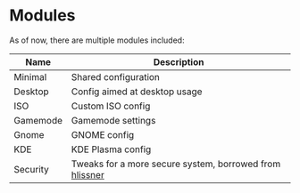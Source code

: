 # Modules

As of now, there are multiple modules included:

Name           | Description
-------------- | -----------
Minimal        | Shared configuration
Desktop        | Config aimed at desktop usage
ISO            | Custom ISO config
Gamemode       | Gamemode settings
Gnome          | GNOME config
KDE            | KDE Plasma config
Security       | Tweaks for a more secure system, borrowed from [hlissner](https://github.com/hlissner/dotfiles/blob/master/modules/security.nix)
